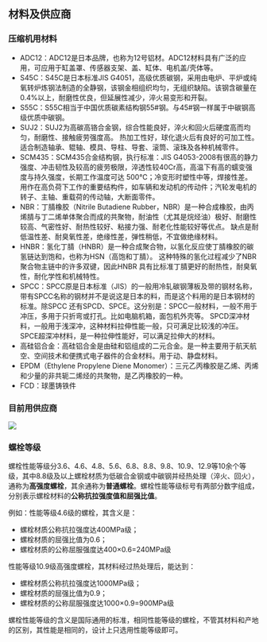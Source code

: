 ## 材料及供应商
### 压缩机用材料
- ADC12：ADC12是日本品牌，也称为12号铝材。ADC12材料具有广泛的应用，可应用于缸盖罩、传感器支架、盖、缸体、电机盖/壳体等。
- S45C：S45C是日本标准JIS G4051，高级优质碳钢，采用由电炉、平炉或纯氧转炉炼钢法制造的全静钢，该钢金相组织均匀，无组织缺陷。该钢含碳量在0.4%以上，耐磨性优良，但延展性减少，淬火易变形和开裂。
- S55C：S55C相当于中国优质碳素结构钢55#钢。与45#钢一样属于中碳钢高级优质中碳钢。
- SUJ2：SUJ2为高碳高铬合金钢，综合性能良好，淬火和回火后硬度高而均匀，耐磨性、接触疲劳强度高。 热加工性好，球化退火后有良好的可加工性。 适合制造轴承、辊轴、模具、导柱、导套、滚筒、滚珠及各种机械零件。
- SCM435：SCM435合金结构钢，执行标准：JIS G4053-2008有很高的静力强度、冲击韧性及较高的疲劳极限，淬透性较40Cr高，高温下有高的蠕变强度与持久强度，长期工作温度可达 500℃；冷变形时塑性中等，焊接性差。用作在高负荷下工作的重要结构件，如车辆和发动机的传动件；汽轮发电机的转子、主轴、重载荷的传动轴，大断面零件。
- NBR：丁腈橡胶（Nitrile Butadiene Rubber，NBR）是一种合成橡胶，由丙烯腈与丁二烯单体聚合而成的共聚物，耐油性（尤其是烷烃油）极好、耐磨性较高、气密性好、耐热性较好、粘接力强、耐老化性能较好等优点。 缺点是耐低温性差、耐臭氧性差，绝缘性差，弹性稍低，不宜做绝缘材料。
- HNBR：氢化丁腈（HNBR）是一种合成聚合物，以氢化反应使丁腈橡胶的碳氢链达到饱和，也称为HSN（高饱和丁腈）。 这种特殊的氢化过程减少了NBR 聚合物主链中的许多双键，因此HNBR 具有比标准丁腈更好的耐热性，耐臭氧性，耐化学性和机械特性。
- SPCC：SPCC原是日本标准（JIS）的一般用冷轧碳钢薄板及带的钢材名称，带有SPCC名称的钢材并不是说这是日本的料，而是这个料用的是日本钢材的标准。除SPCC 还有SPCD、SPCE。这分别是：SPCC一般材料，一般不用于冲压，多用于只折弯或打孔。比如电脑机箱，面包机外壳等。  SPCD深冲材料，一般用于浅深冲，这种材料拉伸性能一般，只可满足比较浅的冲压。SPCE超深冲材料，是一种拉伸性能好，可以满足拉伸大的材料。
- 高硅铝合金：高硅铝合金是由硅和铝组成的二元合金。是一种主要用于航天航空、空间技术和便携式电子器件的合金材料。用于动、静盘材料。
- EPDM（Ethylene Propylene Diene Monomer）：三元乙丙橡胶是乙烯、丙烯和少量的非共轭二烯烃的共聚物，是乙丙橡胶的一种。
- FCD：球墨铸铁件

### 目前用供应商
![](https://ddns.smpi.top:10000/md_attachments/Pasted%20image%2020220506093424.png)

### 螺栓等级
螺栓性能等级分3.6、4.6、4.8、5.6、6.8、8.8、9.8、10.9、12.9等10余个等级，其中8.8级及以上螺栓材质为低碳合金钢或中碳钢并经热处理（淬火、回火），通称为**高强度螺栓**，其余通称为**普通螺栓**。螺栓性能等级标号有两部分数字组成，分别表示螺栓材料的**公称抗拉强度值和屈强比值**。

例如：性能等级4.6级的螺栓，其含义是：
- 螺栓材质公称抗拉强度达400MPa级；
- 螺栓材质的屈强比值为0.6；
- 螺栓材质的公称屈服强度达400×0.6=240MPa级

性能等级10.9级高强度螺栓，其材料经过热处理后，能达到：
- 螺栓材质公称抗拉强度达1000MPa级；
- 螺栓材质的屈强比值为0.9；
- 螺栓材质的公称屈服强度达1000×0.9=900MPa级

螺栓性能等级的含义是国际通用的标准，相同性能等级的螺栓，不管其材料和产地的区别，其性能是相同的，设计上只选用性能等级即可。